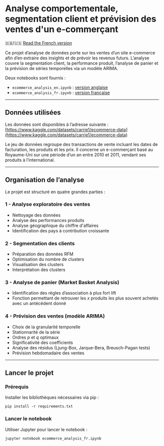 # Analyse comportementale, segmentation client et prévision des ventes d'un e-commerçant

🇬🇧/🇺🇸 [Read the French version](README_fr.md)

Ce projet d’analyse de données porte sur les ventes d’un site e-commerce afin d’en extraire des insights et de prévoir les revenus futurs. L’analyse couvre la segmentation client, la performance produit, l’analyse de panier et la prévision de séries temporelles via un modèle ARIMA.

Deux notebooks sont fournis :

* `ecommerce_analysis_en.ipynb` : [version anglaise](ecommerce_analysis_en.ipynb)
* `ecommerce_analysis_fr.ipynb` : [version française](ecommerce_analysis_fr.ipynb)

---

## Données utilisées

Les données sont disponibles à l’adresse suivante :  
[https://www.kaggle.com/datasets/carrie1/ecommerce-data](https://www.kaggle.com/datasets/carrie1/ecommerce-data)

Le jeu de données regroupe des transactions de vente incluant les dates de facturation, les produits et les prix. Il concerne un e-commerçant basé au Royaume-Uni sur une période d’un an entre 2010 et 2011, vendant ses produits à l’international.

---

## Organisation de l’analyse

Le projet est structuré en quatre grandes parties :

### 1 - Analyse exploratoire des ventes
- Nettoyage des données
- Analyse des performances produits
- Analyse géographique du chiffre d'affaires
- Identification des pays à contribution croissante

### 2 - Segmentation des clients
- Préparation des données RFM
- Optimisation du nombre de clusters
- Visualisation des clusters
- Interprétation des clusters

### 3 - Analyse de panier (Market Basket Analysis)
- Identification des règles d’association à plus fort lift
- Fonction permettant de retrouver les $x$ produits les plus souvent achetés avec un antécédent donné

### 4 - Prévision des ventes (modèle ARIMA)
- Choix de la granularité temporelle
- Stationnarité de la série
- Ordres $p$ et $q$ optimaux
- Significativité des coefficients
- Analyse des résidus (Ljung-Box, Jarque-Bera, Breusch-Pagan tests)
- Prévision hebdomadaire des ventes

---

## Lancer le projet

### Prérequis

Installer les bibliothèques nécessaires via pip :

```pip install -r requirements.txt```

### Lancer le notebook

Utiliser Jupyter pour lancer le notebook :

```jupyter notebook ecommerce_analysis_fr.ipynb```
